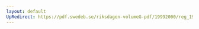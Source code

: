 ```yaml
---
layout: default
UpRedirect: https://pdf.swedeb.se/riksdagen-volumeG-pdf/19992000/reg_19992000/reg_19992000_0137.pdf
---
```

